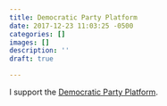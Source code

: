 ```yaml
---
title: Democratic Party Platform
date: 2017-12-23 11:03:25 -0500
categories: []
images: []
description: ''
draft: true

---
```

I support the [Democratic Party Platform]( https://www.democrats.org/party-platform "Democratic Party Platform").  